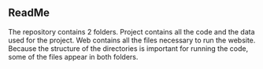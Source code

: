## ReadMe

The repository contains 2 folders. Project contains all the code and the data used for the project. Web contains all the files necessary to run the website. Because the structure of the directories is important for running the code, some of the files appear in both folders.